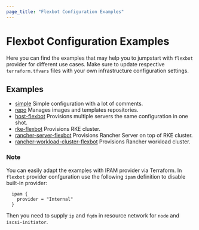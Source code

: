 ```yaml
---
page_title: "Flexbot Configuration Examples"
---
```


# Flexbot Configuration Examples

Here you can find the examples that may help you to jumpstart with `flexbot` provider for different use cases.
Make sure to update respective `terraform.tfvars` files with your own infrastructure configuration settings.

## Examples

* [simple](https://github.com/igor-feoktistov/terraform-provider-flexbot/tree/master/examples/simple) Simple configuration with a lot of comments.
* [repo](https://github.com/igor-feoktistov/terraform-provider-flexbot/tree/master/examples/repo) Manages images and templates repositories.
* [host-flexbot](https://github.com/igor-feoktistov/terraform-provider-flexbot/tree/master/examples/host-flexbot) Provisions multiple servers the same configuration in one shot.
* [rke-flexbot](https://github.com/igor-feoktistov/terraform-provider-flexbot/tree/master/examples/rke-flexbot) Provisions RKE cluster.
* [rancher-server-flexbot](https://github.com/igor-feoktistov/terraform-provider-flexbot/tree/master/examples/rancher-server-flexbot) Provisions Rancher Server on top of RKE cluster.
* [rancher-workload-cluster-flexbot](https://github.com/igor-feoktistov/terraform-provider-flexbot/tree/master/examples/rancher-workload-cluster-flexbot) Provisions Rancher workload cluster.

### Note
You can easily adapt the examples with IPAM provider via Terraform.
In `flexbot` provider confguration use the following `ipam` definition to disable built-in provider:
```
  ipam {
    provider = "Internal"
  }
```
Then you need to supply `ip` and `fqdn` in resource network for `node` and `iscsi-initiator`.
